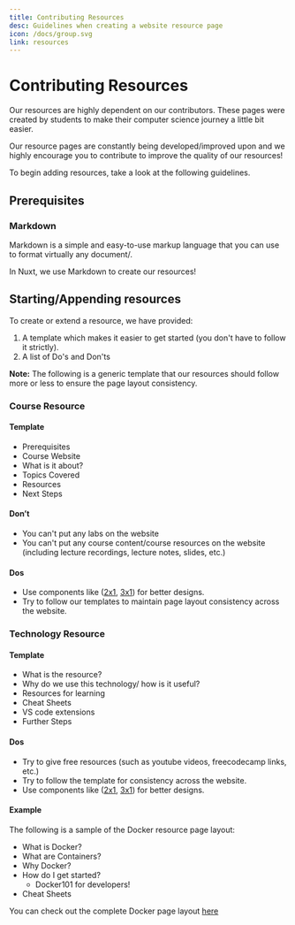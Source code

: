 ```yaml
---
title: Contributing Resources
desc: Guidelines when creating a website resource page
icon: /docs/group.svg
link: resources
---
```


# Contributing Resources

Our resources are highly dependent on our contributors. These pages were created
by students to make their computer science journey a little bit easier.

Our resource pages are constantly being developed/improved upon and we highly
encourage you to contribute to improve the quality of our resources!

To begin adding resources, take a look at the following guidelines.

## Prerequisites

### Markdown

Markdown is a simple and easy-to-use markup language that you can use to format
virtually any document/.

In Nuxt, we use Markdown to create our resources!

<grid-1-x-2
img-Src="/contribution-guide/md.svg"
desc="You can check out this markdown tutorial to get started."
button="Start Learning!"
link="https://www.markdowntutorial.com/"></grid-1-x-2>

## Starting/Appending resources

To create or extend a resource, we have provided:

1. A template which makes it easier to get started (you don't have to follow it
   strictly).
2. A list of Do's and Don'ts

**Note:** The following is a generic template that our resources should follow
more or less to ensure the page layout consistency.

### Course Resource

#### Template

- Prerequisites
- Course Website
- What is it about?
- Topics Covered
- Resources
- Next Steps

#### Don’t

- You can't put any labs on the website
- You can't put any course content/course resources on the website (including
  lecture recordings, lecture notes, slides, etc.)

#### Dos

- Use components like
  ([2x1](https://github.com/utm-cssc/website/blob/master/components/global/Grid1x2.vue),
  [3x1](https://github.com/utm-cssc/website/blob/master/components/global/Grid1x3.vue))
  for better designs.
- Try to follow our templates to maintain page layout consistency across the
  website.

### Technology Resource

#### Template

- What is the resource?
- Why do we use this technology/ how is it useful?
- Resources for learning
- Cheat Sheets
- VS code extensions
- Further Steps

#### Dos

- Try to give free resources (such as youtube videos, freecodecamp links, etc.)
- Try to follow the template for consistency across the website.
- Use components like
  ([2x1](https://github.com/utm-cssc/website/blob/master/components/global/Grid1x2.vue),
  [3x1](https://github.com/utm-cssc/website/blob/master/components/global/Grid1x3.vue))
  for better designs.

#### Example

The following is a sample of the Docker resource page layout:

- What is Docker?
- What are Containers?
- Why Docker?
- How do I get started?
  - Docker101 for developers!
- Cheat Sheets

You can check out the complete Docker page layout
[here](https://cssc.utm.utoronto.ca/resources/docker)
